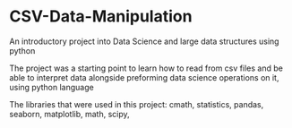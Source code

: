 # CSV-Data-Manipulation
An introductory project into Data Science and large data structures using python

The project was a starting point to learn how to read from csv files and be able to interpret data alongside preforming data science operations on it, using python language

The libraries that were used in this project:
  cmath,
  statistics,
  pandas,
  seaborn,
  matplotlib,
  math,
  scipy,
